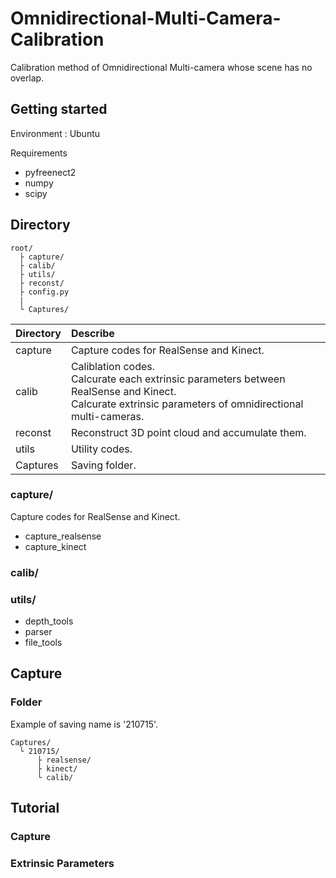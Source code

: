 # Omnidirectional-Multi-Camera-Calibration
Calibration method of Omnidirectional Multi-camera whose scene has no overlap.

## Getting started
Environment : Ubuntu

Requirements
- pyfreenect2
- numpy
- scipy

## Directory
```
root/
  ├ capture/
  ├ calib/
  ├ utils/
  ├ reconst/
  ├ config.py
  |
  └ Captures/
```

| Directory | Describe |
|:----------|:---------|
| capture   | Capture codes for RealSense and Kinect. |
| calib     | Caliblation codes. </br>Calcurate each extrinsic parameters between RealSense and Kinect. </br>Calcurate extrinsic parameters of omnidirectional multi-cameras. |
| reconst   | Reconstruct 3D point cloud and accumulate them. |
| utils     | Utility codes. |
| Captures  | Saving folder. |


### capture/
Capture codes for RealSense and Kinect.
- capture_realsense
- capture_kinect

### calib/


### utils/

- depth_tools
- parser
- file_tools

## Capture
### Folder
Example of saving name is '210715'.
```
Captures/
  └ 210715/
      ├ realsense/
      ├ kinect/
      └ calib/
```

## Tutorial
### Capture

### Extrinsic Parameters

